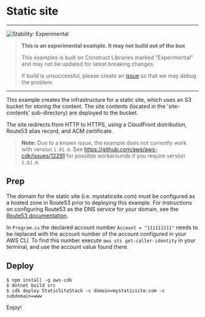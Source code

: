 
# Static site
<!--BEGIN STABILITY BANNER-->
---

![Stability: Experimental](https://img.shields.io/badge/stability-Experimental-important.svg?style=for-the-badge)

> **This is an experimental example. It may not build out of the box**
>
> This examples is built on Construct Libraries marked "Experimental" and may not be updated for latest breaking changes.
>
> If build is unsuccessful, please create an [issue](https://github.com/aws-samples/aws-cdk-examples/issues/new) so that we may debug the problem

---
<!--END STABILITY BANNER-->

This example creates the infrastructure for a static site, which uses an S3 bucket for storing the content.  The site contents (located in the 'site-contents' sub-directory) are deployed to the bucket.

The site redirects from HTTP to HTTPS, using a CloudFront distribution, Route53 alias record, and ACM certificate.

> **Note:** Due to a known issue, the example does not currently work with version `1.81.0`. See https://github.com/aws/aws-cdk/issues/12291 for possible workarounds if you require version `1.81.0`.

## Prep

The domain for the static site (i.e. mystaticsite.com) must be configured as a hosted zone in Route53 prior to deploying this example.  For instructions on configuring Route53 as the DNS service for your domain, see the [Route53 documentation](https://docs.aws.amazon.com/Route53/latest/DeveloperGuide/dns-configuring.html).

In `Program.cs` the declared account number `Account = "111111111"` needs to be replaced with the account number of the account configured in your AWS CLI. To find this number execute `aws sts get-caller-identity` in your terminal, and use the account value found there.

## Deploy

```
$ npm install -g aws-cdk
$ dotnet build src
$ cdk deploy StaticSiteStack -c domain=mystaticsite.com -c subdomain=www
```

Enjoy!
